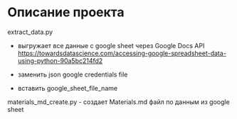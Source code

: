 # Описание проекта

extract_data.py 
- выгружает все данные с google sheet через Google Docs API
https://towardsdatascience.com/accessing-google-spreadsheet-data-using-python-90a5bc214fd2

- заменить json google credentials file
- вставить google_sheet_file_name

materials_md_create.py - создает Materials.md файл по данным из google sheet

